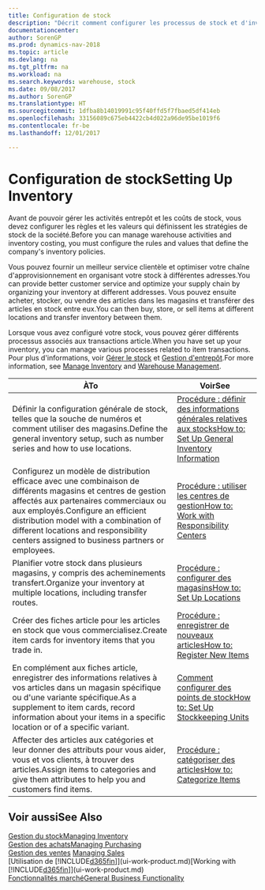 ```yaml
---
title: Configuration de stock
description: "Décrit comment configurer les processus de stock et d'inventaire, y compris les acheminements pour le transfert et les magasins, tels que des entrepôts."
documentationcenter: 
author: SorenGP
ms.prod: dynamics-nav-2018
ms.topic: article
ms.devlang: na
ms.tgt_pltfrm: na
ms.workload: na
ms.search.keywords: warehouse, stock
ms.date: 09/08/2017
ms.author: SorenGP
ms.translationtype: HT
ms.sourcegitcommit: 1dfba8b14019991c95f40ffd5f7fbaed5df414eb
ms.openlocfilehash: 33156089c675eb4422cb4d022a96de95be1019f6
ms.contentlocale: fr-be
ms.lasthandoff: 12/01/2017

---
```

# <a name="setting-up-inventory"></a><span data-ttu-id="82f21-103">Configuration de stock</span><span class="sxs-lookup"><span data-stu-id="82f21-103">Setting Up Inventory</span></span>
<span data-ttu-id="82f21-104">Avant de pouvoir gérer les activités entrepôt et les coûts de stock, vous devez configurer les règles et les valeurs qui définissent les stratégies de stock de la société.</span><span class="sxs-lookup"><span data-stu-id="82f21-104">Before you can manage warehouse activities and inventory costing, you must configure the rules and values that define the company's inventory policies.</span></span>

<span data-ttu-id="82f21-105">Vous pouvez fournir un meilleur service clientèle et optimiser votre chaîne d'approvisionnement en organisant votre stock à différentes adresses.</span><span class="sxs-lookup"><span data-stu-id="82f21-105">You can provide better customer service and optimize your supply chain by organizing your inventory at different addresses.</span></span> <span data-ttu-id="82f21-106">Vous pouvez ensuite acheter, stocker, ou vendre des articles dans les magasins et transférer des articles en stock entre eux.</span><span class="sxs-lookup"><span data-stu-id="82f21-106">You can then buy, store, or sell items at different locations and transfer inventory between them.</span></span>

<span data-ttu-id="82f21-107">Lorsque vous avez configuré votre stock, vous pouvez gérer différents processus associés aux transactions article.</span><span class="sxs-lookup"><span data-stu-id="82f21-107">When you have set up your inventory, you can manage various processes related to item transactions.</span></span> <span data-ttu-id="82f21-108">Pour plus d'informations, voir [Gérer le stock](inventory-manage-inventory.md) et [Gestion d'entrepôt](warehouse-manage-warehouse.md).</span><span class="sxs-lookup"><span data-stu-id="82f21-108">For more information, see [Manage Inventory](inventory-manage-inventory.md) and [Warehouse Management](warehouse-manage-warehouse.md).</span></span>

| <span data-ttu-id="82f21-109">À</span><span class="sxs-lookup"><span data-stu-id="82f21-109">To</span></span> | <span data-ttu-id="82f21-110">Voir</span><span class="sxs-lookup"><span data-stu-id="82f21-110">See</span></span> |
| --- | --- |
| <span data-ttu-id="82f21-111">Définir la configuration générale de stock, telles que la souche de numéros et comment utiliser des magasins.</span><span class="sxs-lookup"><span data-stu-id="82f21-111">Define the general inventory setup, such as number series and how to use locations.</span></span> |[<span data-ttu-id="82f21-112">Procédure : définir des informations générales relatives aux stocks</span><span class="sxs-lookup"><span data-stu-id="82f21-112">How to: Set Up General Inventory Information</span></span>](inventory-how-setup-general.md) |
|<span data-ttu-id="82f21-113">Configurez un modèle de distribution efficace avec une combinaison de différents magasins et centres de gestion affectés aux partenaires commerciaux ou aux employés.</span><span class="sxs-lookup"><span data-stu-id="82f21-113">Configure an efficient distribution model with a combination of different locations and responsibility centers assigned to business partners or employees.</span></span>|[<span data-ttu-id="82f21-114">Procédure : utiliser les centres de gestion</span><span class="sxs-lookup"><span data-stu-id="82f21-114">How to: Work with Responsibility Centers</span></span>](inventory-responsibility-centers.md)|
| <span data-ttu-id="82f21-115">Planifier votre stock dans plusieurs magasins, y compris des acheminements transfert.</span><span class="sxs-lookup"><span data-stu-id="82f21-115">Organize your inventory at multiple locations, including transfer routes.</span></span> |[<span data-ttu-id="82f21-116">Procédure : configurer des magasins</span><span class="sxs-lookup"><span data-stu-id="82f21-116">How to: Set Up Locations</span></span>](inventory-how-register-new-items.md) |
| <span data-ttu-id="82f21-117">Créer des fiches article pour les articles en stock que vous commercialisez.</span><span class="sxs-lookup"><span data-stu-id="82f21-117">Create item cards for inventory items that you trade in.</span></span> |[<span data-ttu-id="82f21-118">Procédure : enregistrer de nouveaux articles</span><span class="sxs-lookup"><span data-stu-id="82f21-118">How to: Register New Items</span></span>](inventory-how-register-new-items.md) |
|<span data-ttu-id="82f21-119">En complément aux fiches article, enregistrer des informations relatives à vos articles dans un magasin spécifique ou d'une variante spécifique.</span><span class="sxs-lookup"><span data-stu-id="82f21-119">As a supplement to item cards, record information about your items in a specific location or of a specific variant.</span></span>|[<span data-ttu-id="82f21-120">Comment configurer des points de stock</span><span class="sxs-lookup"><span data-stu-id="82f21-120">How to: Set Up Stockkeeping Units</span></span>](inventory-how-to-set-up-stockkeeping-units.md)|
| <span data-ttu-id="82f21-121">Affecter des articles aux catégories et leur donner des attributs pour vous aider, vous et vos clients, à trouver des articles.</span><span class="sxs-lookup"><span data-stu-id="82f21-121">Assign items to categories and give them attributes to help you and customers find items.</span></span> |[<span data-ttu-id="82f21-122">Procédure : catégoriser des articles</span><span class="sxs-lookup"><span data-stu-id="82f21-122">How to: Categorize Items</span></span>](inventory-how-categorize-items.md) |

## <a name="see-also"></a><span data-ttu-id="82f21-123">Voir aussi</span><span class="sxs-lookup"><span data-stu-id="82f21-123">See Also</span></span>
[<span data-ttu-id="82f21-124">Gestion du stock</span><span class="sxs-lookup"><span data-stu-id="82f21-124">Managing Inventory</span></span>](inventory-manage-inventory.md)  
[<span data-ttu-id="82f21-125">Gestion des achats</span><span class="sxs-lookup"><span data-stu-id="82f21-125">Managing Purchasing</span></span>](purchasing-manage-purchasing.md)  
<span data-ttu-id="82f21-126">[Gestion des ventes](sales-manage-sales.md)  </span><span class="sxs-lookup"><span data-stu-id="82f21-126">[Managing Sales](sales-manage-sales.md)  </span></span>  
<span data-ttu-id="82f21-127">[Utilisation de [!INCLUDE[d365fin](includes/d365fin_md.md)]](ui-work-product.md)</span><span class="sxs-lookup"><span data-stu-id="82f21-127">[Working with [!INCLUDE[d365fin](includes/d365fin_md.md)]](ui-work-product.md)</span></span>  
[<span data-ttu-id="82f21-128">Fonctionnalités marché</span><span class="sxs-lookup"><span data-stu-id="82f21-128">General Business Functionality</span></span>](ui-across-business-areas.md)

